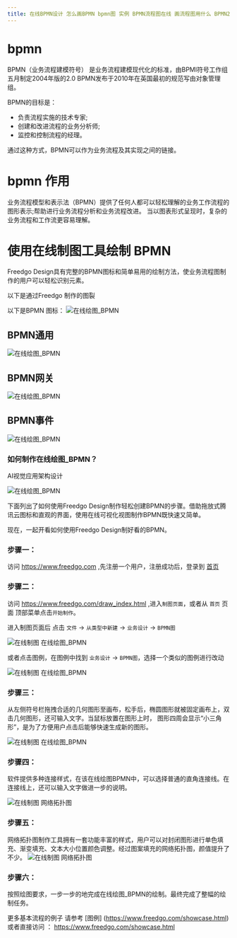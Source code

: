 ```yaml
---
title: 在线BPMN设计 怎么画BPMN bpmn图 实例 BPMN流程图在线 画流程图用什么 BPMN2图生成
---
```


# bpmn

BPMN（业务流程建模符号） 是业务流程建模现代化的标准，由BPMI符号工作组五月制定2004年版的2.0 BPMN发布于2010年在英国最初的规范写由对象管理组。


BPMN的目标是：

- 负责流程实施的技术专家;
- 创建和改进流程的业务分析师;
- 监控和控制流程的经理。

通过这种方式，BPMN可以作为业务流程及其实现之间的链接。 

# bpmn 作用

业务流程模型和表示法（BPMN）提供了任何人都可以轻松理解的业务工作流程的图形表示;帮助进行业务流程分析和业务流程改进。
当以图表形式呈现时，复杂的业务流程和工作流更容易理解。  

# 使用在线制图工具绘制 BPMN

Freedgo Design具有完整的BPMN图标和简单易用的绘制方法，使业务流程图制作的用户可以轻松识别元素。

以下是通过Freedgo 制作的图裂



以下是BPMN 图标：
![在线绘图_BPMN](https://www.freedgo.com/public/themes/freedgo/bpmn/bpmn4.png "在线绘图_BPMN")


## BPMN通用

![在线绘图_BPMN](https://www.freedgo.com/public/themes/freedgo/bpmn/bpmn1.png "在线绘图_BPMN")


## BPMN网关


![在线绘图_BPMN](https://www.freedgo.com/public/themes/freedgo/bpmn/bpmn2.png "在线绘图_BPMN")



## BPMN事件

![在线绘图_BPMN](https://www.freedgo.com/public/themes/freedgo/bpmn/bpmn3.png "在线绘图_BPMN")

 

### 如何制作在线绘图_BPMN？

AI视觉应用架构设计

![在线绘图_BPMN](https://www.freedgo.com/public/themes/freedgo/bpmn/bpmn1.png "在线绘图_BPMN")


下面列出了如何使用Freedgo Design制作轻松创建BPMN的步骤。借助拖放式腾讯云图标和直观的界面，使用在线可视化视图制作BPMN既快速又简单。 

现在，一起开看如何使用Freedgo Design制好看的BPMN。

### 步骤一：

访问 https://www.freedgo.com ,先注册一个用户，注册成功后，登录到 [首页](https://www.freedgo.com)

### 步骤二：

访问 https://www.freedgo.com/draw_index.html ,进入`制图页面`，或者从 `首页` 页面 顶部菜单点击`开始制作`。

进入制图页面后 点击 `文件` -> `从类型中新建` -> `业务设计` -> `BPMN图`

![在线制图 在线绘图_BPMN](https://www.freedgo.com/public/themes/freedgo/bpmn/bpmn5.png "在线制图 在线绘图_BPMN")


或者点击图例，在图例中找到 `业务设计` -> `BPMN图`，选择一个类似的图例进行改动

![在线制图 在线绘图_BPMN](https://www.freedgo.com/public/themes/freedgo/bpmn/bpmn6.png "在线制图 在线绘图_BPMN")

### 步骤三：

从左侧符号栏拖拽合适的几何图形至画布，松手后，椭圆图形就被固定画布上，双击几何图形，还可输入文字。当鼠标放置在图形上时，
图形四周会显示“小三角形”，是为了方便用户点击后能够快速生成新的图形。

![在线制图 在线绘图_BPMN](https://www.freedgo.com/public/themes/freedgo/bpmn/bpmn9.png "在线制图 在线绘图_BPMN") 

### 步骤四：

软件提供多种连接样式，在该在线绘图BPMN中，可以选择普通的直角连接线。在连接线上，还可以输入文字做进一步的说明。 

![在线制图 网络拓扑图](https://www.freedgo.com/public/themes/freedgo/bpmn/bpmn8.png "在线制图 网络拓扑图")

### 步骤五：

网络拓扑图制作工具拥有一套功能丰富的样式，用户可以对封闭图形进行单色填充、渐变填充、文本大小位置颜色调整。经过图案填充的网络拓扑图，颜值提升了不少。
![在线制图 网络拓扑图](https://www.freedgo.com/public/themes/freedgo/bpmn/bpmn7.png "在线制图 网络拓扑图")
 
### 步骤六：

按照绘图要求，一步一步的地完成在线绘图_BPMN的绘制。最终完成了整幅的绘制任务。 



更多基本流程的例子 请参考 [图例] (https://www.freedgo.com/showcase.html) 或者直接访问 ： https://www.freedgo.com/showcase.html